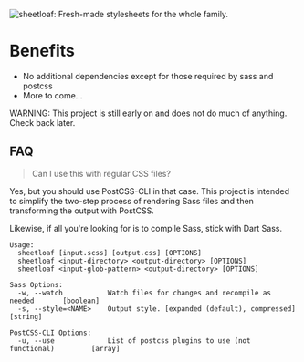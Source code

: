 ![sheetloaf: Fresh-made stylesheets for the whole family.](https://i.imgur.com/BHHYDm9.png)

# Benefits

* No additional dependencies except for those required by sass and postcss
* More to come...

WARNING: This project is still early on and does not do much of anything. Check back later. 

## FAQ

> Can I use this with regular CSS files?

Yes, but you should use PostCSS-CLI in that case. This project is intended to simplify the two-step process of rendering Sass files and then transforming the output with PostCSS.

Likewise, if all you're looking for is to compile Sass, stick with Dart Sass.

```
Usage:
  sheetloaf [input.scss] [output.css] [OPTIONS]
  sheetloaf <input-directory> <output-directory> [OPTIONS]
  sheetloaf <input-glob-pattern> <output-directory> [OPTIONS] 

Sass Options:
  -w, --watch           Watch files for changes and recompile as needed       [boolean]
  -s, --style=<NAME>    Output style. [expanded (default), compressed]         [string]

PostCSS-CLI Options:
  -u, --use             List of postcss plugins to use (not functional)         [array]
```